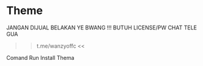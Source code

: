 # Theme
JANGAN DIJUAL BELAKAN YE BWANG !!!
BUTUH LICENSE/PW CHAT TELE GUA
>> t.me/wanzyoffc <<

Comand Run Install Thema

